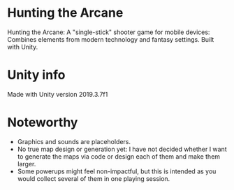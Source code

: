 # Hunting the Arcane
Hunting the Arcane: A "single-stick" shooter game for mobile devices: Combines elements from modern technology and fantasy settings. Built with Unity.

# Unity info
Made with Unity version 2019.3.7f1

# Noteworthy
* Graphics and sounds are placeholders.
* No true map design or generation yet: I have not decided whether I want to generate the maps via code or design each of them and make them larger.
* Some powerups might feel non-impactful, but this is intended as you would collect several of them in one playing session.